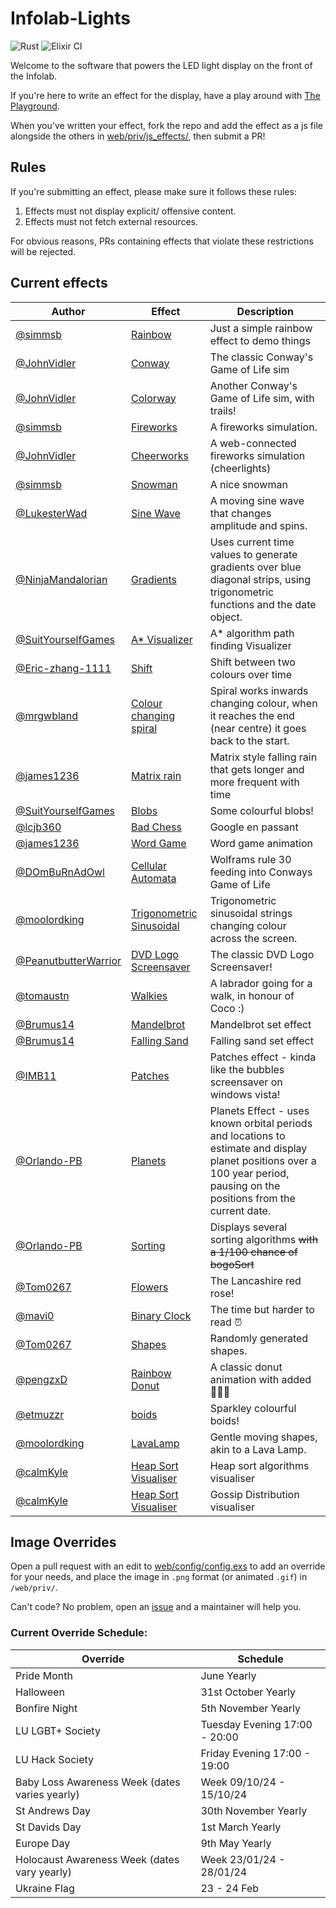 # Infolab-Lights

![Rust](https://github.com/lancaster-university/infolab-lights/workflows/Rust/badge.svg)
![Elixir CI](https://github.com/lancaster-university/infolab-lights/workflows/Elixir%20CI/badge.svg)

Welcome to the software that powers the LED light display on the front of the
Infolab.

If you're here to write an effect for the display, have a play around with [The
Playground](https://infolab21-lights.lancs.ac.uk/playground).

When you've written your effect, fork the repo and add the effect as a js file
alongside the others in [web/priv/js_effects/](web/priv/js_effects/), then
submit a PR!

## Rules

If you're submitting an effect, please make sure it follows these rules:

1. Effects must not display explicit/ offensive content.
2. Effects must not fetch external resources.

For obvious reasons, PRs containing effects that violate these restrictions will
be rejected.

## Current effects

| Author                                                     | Effect                                                                  | Description                                                                                                                  |
| ---------------------------------------------------------- | ----------------------------------------------------------------------- | ---------------------------------------------------------------------------------------------------------------------------- |
| [@simmsb](https://github.com/simmsb)                       | [Rainbow](web/priv/js_effects/rainbow.js)                               | Just a simple rainbow effect to demo things                                                                                  |
| [@JohnVidler](https://github.com/JohnVidler)               | [Conway](web/priv/js_effects/conway.js)                                 | The classic Conway's Game of Life sim                                                                                        |
| [@JohnVidler](https://github.com/JohnVidler)               | [Colorway](web/priv/js_effects/colorway.js)                             | Another Conway's Game of Life sim, with trails!                                                                              |
| [@simmsb](https://github.com/simmsb)                       | [Fireworks](web/priv/js_effects/fireworks.js.disabled)                  | A fireworks simulation.                                                                                                      |
| [@JohnVidler](https://github.com/JohnVidler)               | [Cheerworks](web/priv/js_effects/cheerworks.js)                         | A web-connected fireworks simulation (cheerlights)                                                                           |
| [@simmsb](https://github.com/simmsb)                       | [Snowman](web/priv/js_effects/snow.ts.disabled)                         | A nice snowman                                                                                                               |
| [@LukesterWad](https://github.com/LukesterWad)             | [Sine Wave](web/priv/js_effects/sine.js)                                | A moving sine wave that changes amplitude and spins.                                                                         |
| [@NinjaMandalorian](https://github.com/NinjaMandalorian)   | [Gradients](web/priv/js_effects/gradients.js)                           | Uses current time values to generate gradients over blue diagonal strips, using trigonometric functions and the date object. |
| [@SuitYourselfGames](https://github.com/SuitYourselfGames) | [A\* Visualizer](web/priv/js_effects/A*_Pathfinding_Visualiser.js)      | A\* algorithm path finding Visualizer                                                                                        |
| [@Eric-zhang-1111](https://github.com/Eric-zhang-1111)     | [Shift](web/priv/js_effects/shift.js)                                   | Shift between two colours over time                                                                                          |
| [@mrgwbland](https://github.com/mrgwbland)                 | [Colour changing spiral](web/priv/js_effects/colour_changing_spiral.js) | Spiral works inwards changing colour, when it reaches the end (near centre) it goes back to the start.                       | 
| [@james1236](https://github.com/james1236)                 | [Matrix rain](web/priv/js_effects/matrix.js)                            | Matrix style falling rain that gets longer and more frequent with time                                                       |
| [@SuitYourselfGames](https://github.com/SuitYourselfGames) | [Blobs](web/priv/js_effects/Blobs.js)                                   | Some colourful blobs!                                                                                                        |
| [@lcjb360](https://github.com/lcjb360)                     | [Bad Chess](web/priv/js_effects/bad_chess.js)                           | Google en passant                                                                                                            |
| [@james1236](https://github.com/james1236)                 | [Word Game](web/priv/js_effects/word_game.js)                           | Word game animation                                                                                                          |
| [@DOmBuRnAdOwl](https://github.com/DOmBuRnAdOwl)           | [Cellular Automata](web/priv/js_effects/cellularAutomata.js)            | Wolframs rule 30 feeding into Conways Game of Life                                                                           |
| [@moolordking](https://github.com/moolordking)             | [Trigonometric Sinusoidal](web/priv/js_effects/TheStrings.js)           | Trigonometric sinusoidal strings changing colour across the screen.                                                          |
| [@PeanutbutterWarrior](https://github.com/PeanutbutterWarrior) | [DVD Logo Screensaver](web/priv/js_effects/dvd_logo.js)             | The classic DVD Logo Screensaver!                                                                                            |
| [@tomaustn](https://github.com/tomaustn) | [Walkies](web/priv/js_effects/walkies.js)             | A labrador going for a walk, in honour of Coco :)                                                                                            |
| [@Brumus14](https://github.com/Brumus14) | [Mandelbrot](web/priv/js_effects/Mandelbrot.js)             | Mandelbrot set effect                                                                                            |
| [@Brumus14](https://github.com/Brumus14) | [Falling Sand](web/priv/js_effects/Sand.js)             | Falling sand set effect                                                                                            |
| [@IMB11](https://github.com/IMB11) | [Patches](web/priv/js_effects/patches.js)             |  Patches effect - kinda like the bubbles screensaver on windows vista!                                                                                            |
| [@Orlando-PB](https://github.com/Orlando-PB) | [Planets](web/priv/js_effects/planets.js)             |  Planets Effect - uses known orbital periods and locations to estimate and display planet positions over a 100 year period, pausing on the positions from the current date.                                                                                            |
| [@Orlando-PB](https://github.com/Orlando-PB) | [Sorting](web/priv/js_effects/sorting.js)             |  Displays several sorting algorithms ~~with a 1/100 chance of bogoSort~~ |
| [@Tom0267](https://github.com/Tom0267) | [Flowers](web/priv/js_effects/flowers.js)             |  The Lancashire red rose!   |
| [@mavi0](https://github.com/mavi0) | [Binary Clock](web/priv/js_effects/binaryClock.js)             |  The time but harder to read ⏰    |
| [@Tom0267](https://github.com/Tom0267) | [Shapes](web/priv/js_effects/Shapes.js)             |  Randomly generated shapes.   |
| [@pengzxD](https://github.com/pengzxD) | [Rainbow Donut](web/priv/js_effects/RainbowDonut.js)             |  A classic donut animation with added 🏳️‍🌈✨   |
| [@etmuzzr](https://github.com/etmuzzr) | [boids](web/priv/js_effects/boids.js)             |  Sparkley colourful boids!   |
| [@moolordking](https://github.com/moolordking) | [LavaLamp](web/priv/js_effects/LavaLamp.js)             |  Gentle moving shapes, akin to a Lava Lamp.   |
| [@calmKyle](https://github.com/calmKyle)                   | [Heap Sort Visualiser](web/priv/js_effects/heapSortVisualiser)          |  Heap sort algorithms visualiser                                                                                             |
| [@calmKyle](https://github.com/calmKyle)                   | [Heap Sort Visualiser](web/priv/js_effects/heapSortVisualiser)          |  Gossip Distribution visualiser                                                                                             |

## Image Overrides 

Open a pull request with an edit to [web/config/config.exs](https://github.com/lancaster-university/infolab-lights/blob/master/web/config/config.exs) to add an override for your needs, and place the image in `.png` format (or animated `.gif`) in `/web/priv/`. 

Can't code? No problem, open an [issue](https://github.com/lancaster-university/infolab-lights/issues) and a maintainer will help you. 

### Current Override Schedule:

| Override          |  Schedule   |
| ----------------- | ----------- |
| Pride Month       | June Yearly        |
| Halloween         | 31st October Yearly        |
| Bonfire Night     | 5th November Yearly        |
| LU LGBT+ Society  | Tuesday Evening    17:00 - 20:00 |
| LU Hack Society   | Friday Evening    17:00 - 19:00 |
| Baby Loss Awareness Week (dates varies yearly) | Week 09/10/24 - 15/10/24 |
| St Andrews Day    | 30th November Yearly |
| St Davids Day     | 1st March Yearly     |
| Europe Day        | 9th May Yearly     |
| Holocaust Awareness Week (dates vary yearly) | Week 23/01/24 - 28/01/24 |
| Ukraine Flag      | 23 - 24 Feb |
